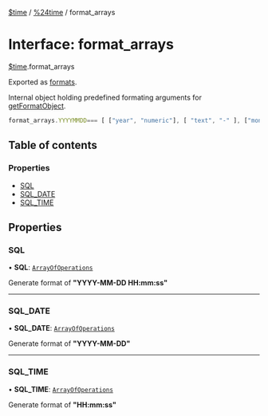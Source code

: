 [$time](../README.md) / [%24time](../modules/_time.md) / format_arrays

# Interface: format\_arrays

[$time](../modules/_time.md).format_arrays

Exported as [formats](../modules/_time.md#formats).

Internal object holding predefined formating arguments for [getFormatObject](../modules/_time.md#getformatobject).
```javascript
format_arrays.YYYYMMDD=== [ ["year", "numeric"], [ "text", "-" ], ["month", "2-digit"], [ "text", "-" ], ["day", "2-digit"] ]
```

## Table of contents

### Properties

- [SQL](_time.format_arrays.md#sql)
- [SQL\_DATE](_time.format_arrays.md#sql_date)
- [SQL\_TIME](_time.format_arrays.md#sql_time)

## Properties

### SQL

• **SQL**: [`ArrayOfOperations`](../modules/_time.md#arrayofoperations)

Generate format of **"YYYY-MM-DD HH:mm:ss"**

___

### SQL\_DATE

• **SQL\_DATE**: [`ArrayOfOperations`](../modules/_time.md#arrayofoperations)

Generate format of **"YYYY-MM-DD"**

___

### SQL\_TIME

• **SQL\_TIME**: [`ArrayOfOperations`](../modules/_time.md#arrayofoperations)

Generate format of **"HH:mm:ss"**
